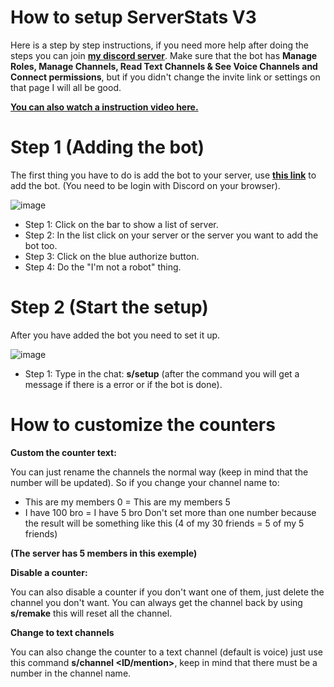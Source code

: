 # How to setup ServerStats V3
Here is a step by step instructions, if you need more help after doing the steps you can join [**my discord server**](https://discordapp.com/invite/bZt8WkS).
Make sure that the bot has **Manage Roles, Manage Channels, Read Text Channels & See Voice Channels and Connect permissions**, but if you didn't change the invite link or settings on that page I will all be good.

**[You can also watch a instruction video here.](https://vimeo.com/316592316/b7bd1ea09b)**

# Step 1 (Adding the bot)
The first thing you have to do is add the bot to your server, use [**this link**](https://discordapp.com/api/oauth2/authorize?client_id=458276816071950337&permissions=269503504&scope=bot) to add the bot. (You need to be login with Discord on your browser).

![image](https://cdn.discordapp.com/attachments/527152500139229204/527152574608965642/invite_steps.png)

* Step 1: Click on the bar to show a list of server.
* Step 2: In the list click on your server or the server you want to add the bot too.
* Step 3: Click on the blue authorize button.
* Step 4: Do the "I'm not a robot" thing.

# Step 2 (Start the setup)
After you have added the bot you need to set it up.

![image](https://cdn.discordapp.com/attachments/527152500139229204/544607298266464286/Naamloos.png)

* Step 1: Type in the chat: **s/setup** (after the command you will get a message if there is a error or if the bot is done).

# How to customize the counters
**Custom the counter text:**

You can just rename the channels the normal way (keep in mind that the number will be updated).
So if you change your channel name to:
- This are my members 0 = This are my members 5
- I have 100 bro = I have 5 bro
Don't set more than one number because the result will be something like this (4 of my 30 friends = 5 of my 5 friends)

**(The server has 5 members in this exemple)**

**Disable a counter:**

You can also disable a counter if you don't want one of them, just delete the channel you don't want.
You can always get the channel back by using **s/remake** this will reset all the channel.

**Change to text channels**

You can also change the counter to a text channel (default is voice) just use this command **s/channel <counter> <ID/mention>**, keep in mind that there must be a number in the channel name.
